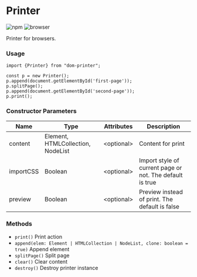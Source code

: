 # Printer
![npm](https://img.shields.io/npm/v/dom-printer)
![browser](https://img.shields.io/badge/Browsers-Chrome%2C%20IE9--11%2C%20Edge%2C%20Safari%2C%20Firefox-green)

Printer for browsers.

### Usage
````
import {Printer} from "dom-printer";

const p = new Printer();
p.append(document.getElementById('first-page'));
p.splitPage();
p.append(document.getElementById('second-page'));
p.print();
````

### Constructor Parameters
Name        | Type                              | Attributes  | Description
------------|-----------------------------------|-------------|-----------------
content     | Element, HTMLCollection, NodeList | <optional\> | Content for print
importCSS   | Boolean                           | <optional\> | Import style of current page or not. The default is true
preview     | Boolean                           | <optional\> | Preview instead of print. The default is false

### Methods
* `print()` Print action
* `append(elem: Element | HTMLCollection | NodeList, clone: boolean = true)` Append element
* `splitPage()` Split page
* `clear()` Clear content
* `destroy()` Destroy printer instance
